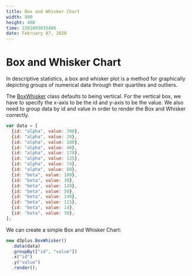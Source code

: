 ```yaml
---
title: Box and Whisker Chart
width: 990
height: 400
time: 1581093035486
date: February 07, 2020
---
```


# Box and Whisker Chart

In descriptive statistics, a box and whisker plot is a method for graphically depicting groups of numerical data through their quartiles and outliers.

The [BoxWhisker](http://d3plus.org/docs/#BoxWhisker) class defaults to being vertical. For the vertical box, we have to specify the x-axis to be the id and y-axis to be the value. We also need to group data by id and value in order to render the Box and Whisker correctly.

```js
var data = [
  {id: "alpha", value: 300},
  {id: "alpha", value: 20},
  {id: "alpha", value: 180},
  {id: "alpha", value: 40},
  {id: "alpha", value: 170},
  {id: "alpha", value: 125},
  {id: "alpha", value: 74},
  {id: "alpha", value: 80},
  {id: "beta", value: 180},
  {id: "beta", value: 30},
  {id: "beta", value: 120},
  {id: "beta", value: 50},
  {id: "beta", value: 140},
  {id: "beta", value: 115},
  {id: "beta", value: 14},
  {id: "beta", value: 30},
];
```

We can create a simple Box and Whisker Chart:

```js
new d3plus.BoxWhisker()
  .data(data)
  .groupBy(["id", "value"])
  .x("id")
  .y("value")
  .render();
```